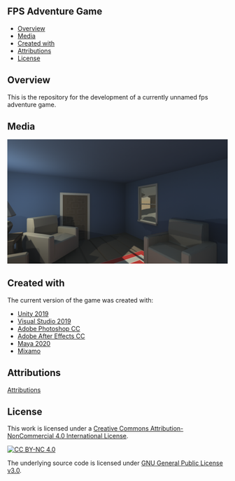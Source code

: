 ## FPS Adventure Game

- [Overview](#overview)
- [Media](#media)
- [Created with](#created-with)
- [Attributions](#attributions)
- [License](#license)

<a name="overview"/></a>
## Overview
This is the repository for the development of a currently unnamed fps adventure game.

<a name="media"/></a>
## Media
![Concept Image](Documentation/images/banner.png)

<a name="created-with"></a>
## Created with
The current version of the game was created with:
- [Unity 2019](https://unity3d.com)
- [Visual Studio 2019](https://visualstudio.microsoft.com)
- [Adobe Photoshop CC](https://www.adobe.com/products/photoshop.html)
- [Adobe After Effects CC](https://www.adobe.com/products/aftereffects.html)
- [Maya 2020](https://www.autodesk.com/products/maya/overview)
- [Mixamo](https://www.mixamo.com)
  
<a name="attributions"></a>
## Attributions
[Attributions](NOTICE.md)

<a name="license"></a>
## License
This work is licensed under a [Creative Commons Attribution-NonCommercial 4.0 International License][cc-by-nc].

[![CC BY-NC 4.0][cc-by-nc-image]][cc-by-nc]

[cc-by-nc]: http://creativecommons.org/licenses/by-nc/4.0/
[cc-by-nc-image]: https://licensebuttons.net/l/by-nc/4.0/88x31.png
[cc-by-nc-shield]: https://img.shields.io/badge/License-CC%20BY--NC%204.0-lightgrey.svg

The underlying source code is licensed under [GNU General Public License v3.0](LICENSE.md).
